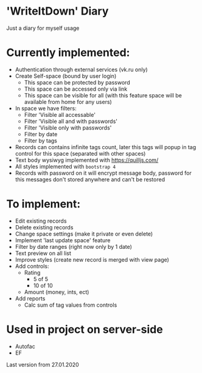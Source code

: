 # 'WriteItDown' Diary
Just a diary for myself usage

# Currently implemented:
 * Authentication through external services (vk.ru only)
 * Create Self-space (bound by user login)
   - This space can be protected by password
   - This space can be accessed only via link
   - This space can be visible for all (with this feature space will be available from home for any users)
 * In space we have filters:
   - Filter 'Visible all accessable'
   - Filter 'Visible all and with passwords'
   - Filter 'Visible only with passwords'
   - Filter by date
   - Filter by tags
 * Records can contains infinite tags count, later this tags will popup in tag control for this space (separated with other spaces)
 * Text body wysiwyg implemented with https://quilljs.com/
 * All styles implemented with `bootstrap 4`
 * Records with password on it will encrypt message body, password for this messages don't stored anywhere and can't be restored

# To implement:
 * Edit existing records
 * Delete existing records
 * Change space settings (make it private or even delete)
 * Implement 'last update space' feature
 * Filter by date ranges (right now only by 1 date)
 * Text preview on all list
 * Improve styles (create new record is merged with view page)
 * Add controls:
   - Rating
      * 5 of 5
      * 10 of 10
    - Amount (money, ints, ect)
 * Add reports
   - Calc sum of tag values from controls

# Used in project on server-side
 * Autofac
 * EF

 Last version from 27.01.2020